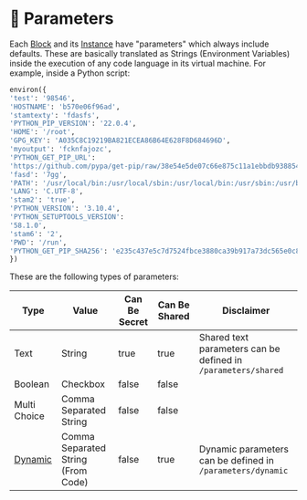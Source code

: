 # 📓 Parameters

Each [Block](../projects.md) and its [Instance](../instances/) have "parameters" which always include defaults. These are basically translated as Strings (Environment Variables) inside the execution of any code language in its virtual machine. For example, inside a Python script:

```python
environ({
'test': '98546', 
'HOSTNAME': 'b570e06f96ad', 
'stamtexty': 'fdasfs', 
'PYTHON_PIP_VERSION': '22.0.4', 
'HOME': '/root', 
'GPG_KEY': 'A035C8C19219BA821ECEA86B64E628F8D684696D', 
'myoutput': 'fcknfajozc', 
'PYTHON_GET_PIP_URL': 
'https://github.com/pypa/get-pip/raw/38e54e5de07c66e875c11a1ebbdb938854625dd8/public/get-pip.py', 
'fasd': '7gg', 
'PATH': '/usr/local/bin:/usr/local/sbin:/usr/local/bin:/usr/sbin:/usr/bin:/sbin:/bin', 
'LANG': 'C.UTF-8', 
'stam2': 'true', 
'PYTHON_VERSION': '3.10.4', 
'PYTHON_SETUPTOOLS_VERSION': 
'58.1.0', 
'stam6': '2', 
'PWD': '/run', 
'PYTHON_GET_PIP_SHA256': 'e235c437e5c7d7524fbce3880ca39b917a73dc565e0c813465b7a7a329bb279a'
})
```

&#x20;These are the following types of parameters:

<table><thead><tr><th>Type</th><th>Value</th><th data-type="checkbox">Can Be Secret</th><th data-type="checkbox">Can Be Shared</th><th>Disclaimer</th></tr></thead><tbody><tr><td>Text</td><td>String</td><td>true</td><td>true</td><td>Shared text parameters can be defined in <code>/parameters/shared</code></td></tr><tr><td>Boolean</td><td>Checkbox</td><td>false</td><td>false</td><td></td></tr><tr><td>Multi Choice</td><td>Comma Separated String</td><td>false</td><td>false</td><td></td></tr><tr><td><a href="dynamic.md">Dynamic</a></td><td>Comma Separated String (From Code)</td><td>false</td><td>true</td><td>Dynamic parameters can be defined in <code>/parameters/dynamic</code></td></tr></tbody></table>

